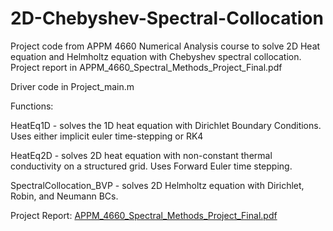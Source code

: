 # 2D-Chebyshev-Spectral-Collocation
Project code from APPM 4660 Numerical Analysis course to solve 2D Heat equation and Helmholtz equation with Chebyshev spectral collocation. Project report in APPM_4660_Spectral_Methods_Project_Final.pdf

Driver code in Project_main.m

Functions:

HeatEq1D - solves the 1D heat equation with Dirichlet Boundary Conditions. Uses either implicit euler time-stepping or RK4

HeatEq2D - solves 2D heat equation with non-constant thermal conductivity on a structured grid. Uses Forward Euler time stepping.


SpectralCollocation_BVP - solves 2D Helmholtz equation with Dirichlet, Robin, and Neumann BCs. 

Project Report:
[APPM_4660_Spectral_Methods_Project_Final.pdf](https://github.com/DChoi18/2D-Chebyshev-Spectral-Collocation/files/9503056/APPM_4660_Spectral_Methods_Project_Final.pdf)


